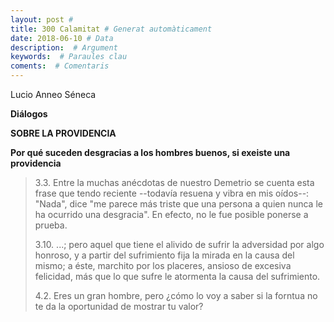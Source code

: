```yaml
---
layout: post #
title: 300 Calamitat # Generat automàticament
date: 2018-06-10 # Data
description:  # Argument
keywords:  # Paraules clau
coments:  # Comentaris
---
```


Lucio Anneo Séneca

**Diálogos**

__SOBRE LA PROVIDENCIA__

__Por qué suceden desgracias a los hombres buenos, si exeiste una providencia__

> 3.3. Entre la muchas anécdotas de nuestro Demetrio se cuenta esta frase que tendo reciente --todavía resuena y vibra en mis oídos--: "Nada", dice "me parece más triste que una persona a quien nunca le ha ocurrido una desgracia". En efecto, no le fue posible ponerse a prueba.
>
>3.10. ...; pero aquel que tiene el alivido de sufrir la adversidad por algo honroso, y a partir del sufrimiento fija la mirada en la causa del mismo; a éste, marchito por los placeres, ansioso de excesiva felicidad, más que lo que sufre le atormenta la causa del sufrimiento.
>
>4.2. Eres un gran hombre, pero ¿cómo lo voy a saber si la forntua no te da la oportunidad de mostrar tu valor?
